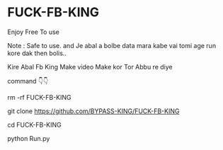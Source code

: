 # FUCK-FB-KING
Enjoy Free To use

Note : Safe to use. and Je abal a bolbe data mara kabe vai tomi age run kore dak then bolis..

Kire Abal Fb King Make video Make kor Tor Abbu re diye

command 👇👇

rm -rf FUCK-FB-KING

git clone https://github.com/BYPASS-KING/FUCK-FB-KING

cd FUCK-FB-KING

python Run.py
